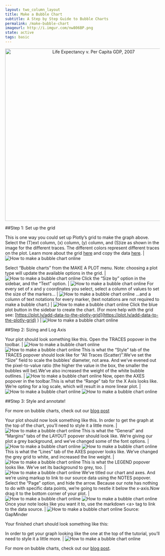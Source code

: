 ```yaml
---
layout: two_column_layout
title: Make a Bubble Chart
subtitle: A Step by Step Guide to Bubble Charts
permalink: /make-bubble-chart
imageurl: http://i.imgur.com/nw806BP.png
state: active
tags: basic
---
```


<div>
    <a href="https://plot.ly/~cimar/211/" target="_blank" title="Life Expectancy v. Per Capita GDP, 2007" style="display: block; text-align: center;"><img src="https://plot.ly/~cimar/211.png" alt="Life Expectancy v. Per Capita GDP, 2007" style="max-width: 100%;width: 560px;"  width="560" onerror="this.onerror=null;this.src='https://plot.ly/404.png';" /></a>
    <script data-plotly="cimar:211" src="https://plot.ly/embed.js" async></script>
</div>


##Step 1: Set up the grid

This is one way you could set up Plotly’s grid to make the graph above. Select the (T)ext column, (x) column, (y) column, and (S)ize as shown in the image for the different traces. The different colors represent different traces on the plot. Learn more about the grid [here](https://plot.ly/add-data-to-the-plotly-grid) and copy the data [here](https://plot.ly/~cimar/212). | ![How to make a bubble chart online](https://plot.ly/static/learn/images/web_app_tutorials/how-to-make-a-bubble-chart-online/image21.png)

Select “Bubble charts” from the MAKE A PLOT menu. Note: choosing a plot type will update the available options in the grid. | ![How to make a bubble chart online](https://plot.ly/static/learn/images/web_app_tutorials/how-to-make-a-bubble-chart-online/image10.png)
Click the “Size by” option in the sidebar, and the “Text” option. | ![How to make a bubble chart online](https://plot.ly/static/learn/images/web_app_tutorials/how-to-make-a-bubble-chart-online/image02.png)
For every set of x and y coordinates you select, select a column of values to set the size of the markers&#8230; | ![How to make a bubble chart online](https://plot.ly/static/learn/images/web_app_tutorials/how-to-make-a-bubble-chart-online/image19.png)
&#8230;and a column of text notations for every marker, (text notations are not required to make a bubble chart.) | ![How to make a bubble chart online](https://plot.ly/static/learn/images/web_app_tutorials/how-to-make-a-bubble-chart-online/image03.png)
Click the blue plot button in the sidebar to create the chart.  (For more help with the grid see: [https://plot.ly/add-data-to-the-plotly-grid](https://plot.ly/add-data-to-the-plotly-grid) ) |  ![How to make a bubble chart online](https://plot.ly/static/learn/images/web_app_tutorials/how-to-make-a-bubble-chart-online/image15.png)

##Step 2: Sizing and Log Axis

Your plot should look something like this.  Open the TRACES popover in the toolbar. |  ![How to make a bubble chart online](https://plot.ly/static/learn/images/web_app_tutorials/how-to-make-a-bubble-chart-online/image13.png) ![How to make a bubble chart online](https://plot.ly/static/learn/images/web_app_tutorials/how-to-make-a-bubble-chart-online/image11.png)
This is what the “Style” tab of the TRACES popover should look like for “All Traces (Scatter)”.We’ve set the “Size” field to scale the bubbles’ diameter, not area.  And we’ve evened out the pixel-to-value ratio (the higher the value in the box, the smaller the bubbles will be).We’ve also increased the weight of the white bubble outlines. |  ![How to make a bubble chart online](https://plot.ly/static/learn/images/web_app_tutorials/how-to-make-a-bubble-chart-online/image20.png)
Now, open the AXES popover in the toolbar.This is what the “Range” tab for the X Axis looks like. We’re opting for a log scale, which will result in a more linear plot. |  ![How to make a bubble chart online](https://plot.ly/static/learn/images/web_app_tutorials/how-to-make-a-bubble-chart-online/image04.png)  ![How to make a bubble chart online](https://plot.ly/static/learn/images/web_app_tutorials/how-to-make-a-bubble-chart-online/image18.png)

##Step 3: Style and annotate!

For more on bubble charts, check out our [blog post](http://blog.plot.ly/post/71637573256/the-power-of-bubble-charts)

Your plot should now look something like this. In order to get the graph at the top of the chart, you’ll need to style it a little more. |  ![How to make a bubble chart online](https://plot.ly/static/learn/images/web_app_tutorials/how-to-make-a-bubble-chart-online/image12.png)
This is what the “General” and “Margins” tabs of the LAYOUT popover should look like. We’re giving our plot a grey background, and we’ve changed some of the font options. |  ![How to make a bubble chart online](https://plot.ly/static/learn/images/web_app_tutorials/how-to-make-a-bubble-chart-online/image07.png)  ![How to make a bubble chart online](https://plot.ly/static/learn/images/web_app_tutorials/how-to-make-a-bubble-chart-online/image00.png)
This is what the “Lines” tab of the AXES popover looks like. We’ve changed the grey grid to white, and increased the line weight. | ![How to make a bubble chart online](https://plot.ly/static/learn/images/web_app_tutorials/how-to-make-a-bubble-chart-online/image17.png)
This is what the LEGEND popover looks like.  We’ve set its background to grey, too. |  ![How to make a bubble chart online](https://plot.ly/static/learn/images/web_app_tutorials/how-to-make-a-bubble-chart-online/image09.png)
We’ve titled our chart and axes.  And we’re using markup to link to our source data using the NOTES popover. Select the “Page” option, and hide the arrow. Because our note has nothing to do with specific data points, we’re going to nestle it below the x-axis.Now drag it to the bottom corner of your plot. |  ![How to make a bubble chart online](https://plot.ly/static/learn/images/web_app_tutorials/how-to-make-a-bubble-chart-online/image16.png) ![How to make a bubble chart online](https://plot.ly/static/learn/images/web_app_tutorials/how-to-make-a-bubble-chart-online/image01.png)
Once your note looks like you want it to, use the markdown &lt;a&gt; tag to link to the data source. |  ![How to make a bubble chart online](https://plot.ly/static/learn/images/web_app_tutorials/how-to-make-a-bubble-chart-online/image14.png) Source: GapMinder

Your finished chart should look something like this:

In order to get your graph looking like the one at the top of the tutorial, you’ll need to style it a little more. |  ![How to make a bubble chart online](https://plot.ly/static/learn/images/web_app_tutorials/how-to-make-a-bubble-chart-online/image06.png)

For more on bubble charts, check out our [blog post](http://blog.plot.ly/post/71637573256/the-power-of-bubble-charts).
